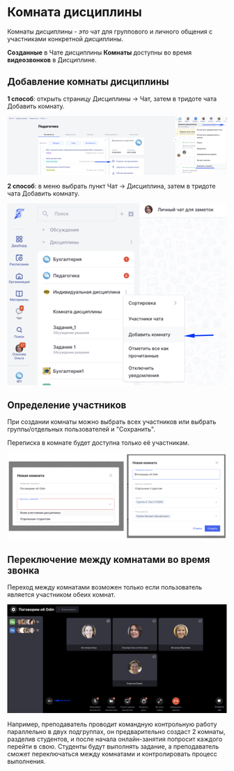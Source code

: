 # Комната дисциплины

Комнаты дисциплины - _это_ чат для группового и личного общения с участниками конкретной дисциплины.

**Созданные** в Чате дисциплины **Комнаты** доступны во время **видеозвонков** в Дисциплине.

## Добавление комнаты дисциплины

**1 способ**: открыть страницу Дисциплины -> Чат, затем  в тридоте чата Добавить комнату.

![](<../../.gitbook/assets/image (262).png>)

**2 способ**: в меню выбрать пункт Чат -> Дисциплина, затем  в тридоте чата Добавить комнату.

![](<../../.gitbook/assets/image (263).png>)

## Определение участников

При создании комнаты можно выбрать всех участников или выбрать группы/отдельных пользователей и "Сохранить".

Переписка в комнате будет доступна только её участникам.

![](<../../.gitbook/assets/image (265).png>)

## Переключение между комнатами во время звонка

Переход между комнатами возможен только если пользователь является участником обеих комнат.

![](<../../.gitbook/assets/image (266).png>)

Например, преподаватель проводит командную контрольную работу параллельно в двух подгруппах, он предварительно создаст 2 комнаты,  разделив студентов,  и после начала онлайн-занятия  попросит каждого перейти в свою. Студенты будут выполнять задание, а преподаватель сможет переключаться между комнатами и контролировать процесс выполнения.

